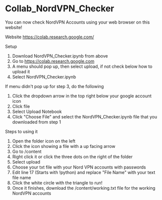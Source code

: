 # Collab_NordVPN_Checker
You can now check NordVPN Accounts using your web browser on this website!

Website
https://colab.research.google.com/

Setup

1. Download NordVPN_Checker.ipynb from above
2. Go to https://colab.research.google.com
3. A menu should pop up, then select upload, if not check below how to upload it
4. Select NordVPN_Checker.ipynb

If menu didn't pop up for step 3, do the following

1. Click the dropdown arrow in the top right below your google account icon
2. Click file
3. Select Upload Notebook
4. Click "Choose File" and select the NordVPN_Checker.ipynb file that you downloaded from step 1

Steps to using it

1. Open the folder icon on the left
2. Click the icon showing a file with a up facing arrow
3. Go to /content
4. Right click it or click the three dots on the right of the folder
5. Select upload
6. Choose your txt file with your Nord VPN accounts with passwords
7. Edit line 17 (Starts with !python) and replace "File Name" with your text file name
8. Click the white circle with the triangle to run!
9. Once it finishes, download the /content/working.txt file for the working NordVPN accounts

